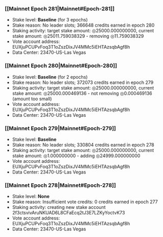 ### [[Mainnet Epoch 281|Mainnet#Epoch-281]]
* Stake level: **Baseline** (for 3 epochs)
* Stake reason: No leader slots; 366648 credits earned in epoch 280
* Staking activity: target stake amount: ◎25000.000000000, current stake amount: ◎25011.759038329 - removing ◎11.759038329
* Vote account address: EUXjuPCUPvFoq3T1oZszDixJV4MMc5iEHTAzsqbAgf8h
* Data Center: 23470-US-Las Vegas
### [[Mainnet Epoch 280|Mainnet#Epoch-280]]
* Stake level: **Baseline** (for 2 epochs)
* Stake reason: No leader slots; 372073 credits earned in epoch 279
* Staking activity: target stake amount: ◎25000.000000000, current stake amount: ◎25000.000469136 - not removing ◎0.000469136 (amount too small)
* Vote account address: EUXjuPCUPvFoq3T1oZszDixJV4MMc5iEHTAzsqbAgf8h
* Data Center: 23470-US-Las Vegas
### [[Mainnet Epoch 279|Mainnet#Epoch-279]]
* Stake level: **Baseline**
* Stake reason: No leader slots; 330804 credits earned in epoch 278
* Staking activity: target stake amount: ◎25000.000000000, current stake amount: ◎1.000000000 - adding ◎24999.000000000
* Vote account address: EUXjuPCUPvFoq3T1oZszDixJV4MMc5iEHTAzsqbAgf8h
* Data Center: 23470-US-Las Vegas
### [[Mainnet Epoch 278|Mainnet#Epoch-278]]
* Stake level: **None**
* Stake reason: Insufficient vote credits: 0 credits earned in epoch 277
* Staking activity: creating new stake account 2f3ctsvivAruNKUAD6L8CFaEcq2tJ3E7LZKyYoctvK73
* Vote account address: EUXjuPCUPvFoq3T1oZszDixJV4MMc5iEHTAzsqbAgf8h
* Data Center: 23470-US-Las Vegas